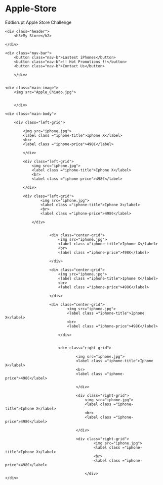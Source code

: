 # Apple-Store
Eddisrupt Apple Store Challenge


<!DOCTYPE html>
<html>
<head>
    <meta charset="utf-8" />
    <meta http-equiv="X-UA-Compatible" content="IE=edge">
    <title>Page Title</title>
    <meta name="viewport" content="width=device-width, initial-scale=1">
    <link rel="stylesheet" type="text/css" media="screen" href="apple-styles.css" />
    <script src="main.js"></script>
</head>
<body>

    <div class="header">
        <h3>My Store</h2>

    </div>
    
    <div class="nav-bar">
        <button class="nav-b">Lastest iPhones</button>
        <button class="nav-b">!! Hot Promotions !!</button>
        <button class="nav-b">Contact Us</button>
               
        </div>


    <div class="main-image">
        <img src="Apple_Chiado.jpg">

    
        </div>

    <div class="main-body">

        <div class="left-grid"> 

            <img src="iphone.jpg">            
            <label class ="iphone-title">Iphone X</label>
            <br>
            <label class ="iphone-price">498€</label>
        
            </div>

            <div class="left-grid">
                <img src="iphone.jpg">            
                <label class ="iphone-title">Iphone X</label>
                <br>
                <label class ="iphone-price">498€</label>
        
            </div>

            <div class="left-grid">
                    <img src="iphone.jpg">            
                    <label class ="iphone-title">Iphone X</label>
                    <br>
                    <label class ="iphone-price">498€</label>
            
                </div>


                        <div class="center-grid"> 
                            <img src="iphone.jpg">            
                            <label class ="iphone-title">Iphone X</label>
                            <br>
                            <label class ="iphone-price">498€</label>
                        
                        </div>
            
                        <div class="center-grid">
                            <img src="iphone.jpg">            
                            <label class ="iphone-title">Iphone X</label>
                            <br>
                            <label class ="iphone-price">498€</label>
                    
                        </div>
            
                        <div class="center-grid">
                                <img src="iphone.jpg">            
                                <label class ="iphone-title">Iphone X</label>
                                <br>
                                <label class ="iphone-price">498€</label>
                        
                            </div>


                            <div class="right-grid"> 

                                    <img src="iphone.jpg">            
                                    <label class ="iphone-title">Iphone X</label>
                                    <br>
                                    <label class ="iphone-price">498€</label>
                                
                                    </div>
                        
                                    <div class="right-grid">
                                        <img src="iphone.jpg">            
                                        <label class ="iphone-title">Iphone X</label>
                                        <br>
                                        <label class ="iphone-price">498€</label>
                                
                                    </div>
                        
                                    <div class="right-grid">
                                            <img src="iphone.jpg">            
                                            <label class ="iphone-title">Iphone X</label>
                                            <br>
                                            <label class ="iphone-price">498€</label>
                                    
                                        </div>
    </div>

    


</body>
</html>
